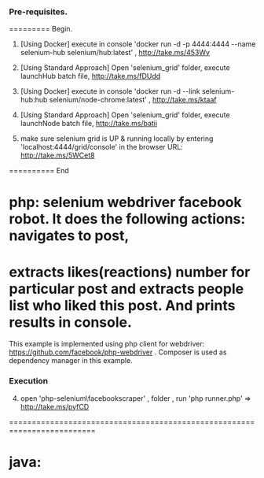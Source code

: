 ### Pre-requisites. 

========= Begin.

1) [Using Docker] execute in console 'docker run -d -p 4444:4444 --name selenium-hub selenium/hub:latest' ,  http://take.ms/453Wv

1) [Using Standard Approach]  Open 'selenium_grid'  folder, execute launchHub batch file, http://take.ms/fDUdd

2) [Using Docker] execute in console 'docker run -d --link selenium-hub:hub selenium/node-chrome:latest' , http://take.ms/ktaaf

2) [Using Standard Approach] Open 'selenium_grid'  folder, execute launchNode batch file, http://take.ms/batii  

3) make sure  selenium grid is UP & running locally by entering 'localhost:4444/grid/console'
in the browser URL:  http://take.ms/5WCet8  

========== End


# php: selenium webdriver facebook robot. It does the following actions: navigates to post,
# extracts likes(reactions) number for particular post and extracts people list who liked this post. And prints results in console.

This example is implemented using php client for webdriver: https://github.com/facebook/php-webdriver . 
Composer is used as dependency manager in this example. 


### Execution

4)  open 'php-selenium\facebookscraper'  , folder , run    'php runner.php' => http://take.ms/pyfCD 


=========================================================================


# java: 

